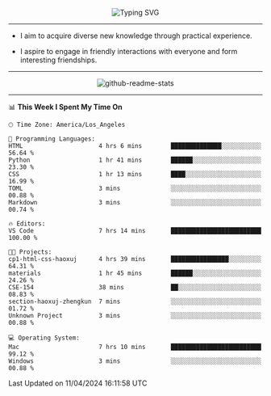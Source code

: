 <p align="center">
  <img src="https://readme-typing-svg.demolab.com?font=Fira+Code&weight=500&size=32&duration=2500&pause=1600&center=true&vCenter=true&random=false&width=1024&height=64&lines=Hi+there+%F0%9F%91%8B;I'm+delighted+you+could+make+it+here+%F0%9F%8E%89;I'm+Harry%2C+a+college+student+still+finding+my+way" alt="Typing SVG" />
</p>


---


- I aim to acquire diverse new knowledge through practical experience.

- I aspire to engage in friendly interactions with everyone and form interesting friendships.


---


<p align="center">
  <img src="https://github-readme-stats.vercel.app/api?username=Harry-Jing&show_icons=true" alt="github-readme-stats"/>
</p>


---

<!--START_SECTION:waka-->
📊 **This Week I Spent My Time On** 

```text
🕑︎ Time Zone: America/Los_Angeles

💬 Programming Languages: 
HTML                     4 hrs 6 mins        ██████████████░░░░░░░░░░░   56.64 % 
Python                   1 hr 41 mins        ██████░░░░░░░░░░░░░░░░░░░   23.30 % 
CSS                      1 hr 13 mins        ████░░░░░░░░░░░░░░░░░░░░░   16.99 % 
TOML                     3 mins              ░░░░░░░░░░░░░░░░░░░░░░░░░   00.88 % 
Markdown                 3 mins              ░░░░░░░░░░░░░░░░░░░░░░░░░   00.74 % 

🔥 Editors: 
VS Code                  7 hrs 14 mins       █████████████████████████   100.00 % 

🐱‍💻 Projects: 
cp1-html-css-haoxuj      4 hrs 39 mins       ████████████████░░░░░░░░░   64.31 % 
materials                1 hr 45 mins        ██████░░░░░░░░░░░░░░░░░░░   24.26 % 
CSE-154                  38 mins             ██░░░░░░░░░░░░░░░░░░░░░░░   08.83 % 
section-haoxuj-zhengkun  7 mins              ░░░░░░░░░░░░░░░░░░░░░░░░░   01.72 % 
Unknown Project          3 mins              ░░░░░░░░░░░░░░░░░░░░░░░░░   00.88 % 

💻 Operating System: 
Mac                      7 hrs 10 mins       █████████████████████████   99.12 % 
Windows                  3 mins              ░░░░░░░░░░░░░░░░░░░░░░░░░   00.88 % 
```


 Last Updated on 11/04/2024 16:11:58 UTC
<!--END_SECTION:waka-->
